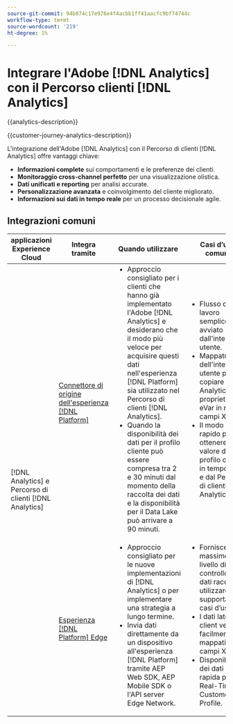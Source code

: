 ```yaml
---
source-git-commit: 94b074c17e976e4f4acbb1ff41aacfc9bf74744c
workflow-type: tm+mt
source-wordcount: '219'
ht-degree: 1%

---
```



# Integrare l&#39;Adobe [!DNL Analytics] con il Percorso clienti [!DNL Analytics]

{{analytics-description}}

{{customer-journey-analytics-description}}

L&#39;integrazione dell&#39;Adobe [!DNL Analytics] con il Percorso di clienti [!DNL Analytics] offre vantaggi chiave:

+ **Informazioni complete** sui comportamenti e le preferenze dei clienti.
+ **Monitoraggio cross-channel perfetto** per una visualizzazione olistica.
+ **Dati unificati e reporting** per analisi accurate.
+ **Personalizzazione avanzata** e coinvolgimento del cliente migliorato.
+ **Informazioni sui dati in tempo reale** per un processo decisionale agile.

## Integrazioni comuni

<table>
    <thead>
        <tr>
            <th>applicazioni Experience Cloud</th>
            <th>Integra tramite</th>
            <th>Quando utilizzare</th>
            <th>Casi d’uso comuni</th>
        </tr>
    </thead>
    <tbody>
        <tr>
            <td rowspan="2">[!DNL Analytics] e Percorso di clienti [!DNL Analytics]</td>
            <td><a href="../../integrations/tutorials/analytics-cja/experience-platform-source-connector.md" target="_blank" rel="noreferrer">Connettore di origine dell'esperienza [!DNL Platform]</a></td>
            <td>
                <ul style="margin-top: 0;">
                    <li>Approccio consigliato per i clienti che hanno già implementato l'Adobe [!DNL Analytics] e desiderano che il modo più veloce per acquisire questi dati nell'esperienza [!DNL Platform] sia utilizzato nel Percorso di clienti [!DNL Analytics].</li>
                    <li>Quando la disponibilità dei dati per il profilo cliente può essere compresa tra 2 e 30 minuti dal momento della raccolta dei dati e la disponibilità per il Data Lake può arrivare a 90 minuti.</li>
                </ul>
            </td>
            <td>
                <ul style="margin-top: 0;">
                    <li>Flusso di lavoro semplice e avviato dall'interfaccia utente.</li>
                    <li>Mappatura dell'interfaccia utente per copiare [!DNL Analytics] proprietà ed eVar in nuovi campi XDM.</li>
                    <li>Il modo più rapido per ottenere valore dal profilo cliente in tempo reale e dal Percorso di clienti [!DNL Analytics].</li>
                </ul>
            </td>
        </tr>
        <tr>
            <td><a href="../../integrations/tutorials/analytics-cja/experience-platform-edge.md" target="_blank" rel="noreferrer">Esperienza [!DNL Platform] Edge</a></td>
            <td>
                <ul style="margin-top: 0;">
                    <li>Approccio consigliato per le nuove implementazioni di [!DNL Analytics] o per implementare una strategia a lungo termine.</li>
                    <li>Invia dati direttamente da un dispositivo all'esperienza [!DNL Platform] tramite AEP Web SDK, AEP Mobile SDK o l'API server Edge Network.</li>
                </ul>
            </td>
            <td>
                <ul style="margin-top: 0;">
                    <li>Fornisce il massimo livello di controllo per i dati raccolti da utilizzare per supportare i casi d’uso.</li>
                    <li>I dati lato client vengono facilmente mappati sui campi XDM.</li>
                    <li>Disponibilità dei dati più rapida per Real-Time Customer Profile.</li>
                </ul>
            </td>
        </tr>  
    </tbody>          
</table>
